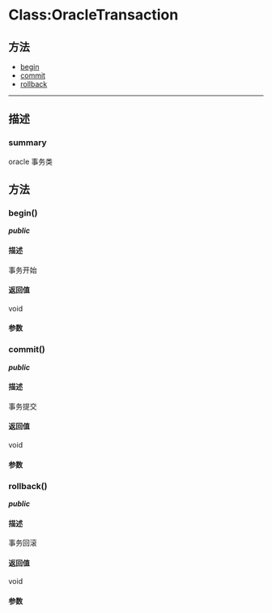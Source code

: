 # Class:OracleTransaction   
## 方法
+ [begin](#METHOD_begin)
+ [commit](#METHOD_commit)
+ [rollback](#METHOD_rollback)
---   
## 描述
   
### summary   
oracle 事务类  
   
## 方法   
### <a id="METHOD_begin">begin()</a>   
***public***   
#### 描述   
事务开始   
#### 返回值   
void   
#### 参数   
### <a id="METHOD_commit">commit()</a>   
***public***   
#### 描述   
事务提交   
#### 返回值   
void   
#### 参数   
### <a id="METHOD_rollback">rollback()</a>   
***public***   
#### 描述   
事务回滚   
#### 返回值   
void   
#### 参数   
